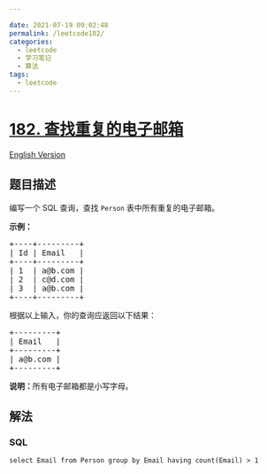 ```yaml
---

date: 2021-07-19 09:02:48
permalink: /leetcode182/
categories:
  - leetcode
  - 学习笔记
  - 算法  
tags:
  - leetcode
---
```

# [182. 查找重复的电子邮箱](https://leetcode-cn.com/problems/duplicate-emails)

[English Version](https://github.com/doocs/leetcode/blob/main/solution/0100-0199/0182.Duplicate%20Emails/README_EN.md)

## 题目描述

<!-- 这里写题目描述 -->

<p>编写一个 SQL 查询，查找&nbsp;<code>Person</code> 表中所有重复的电子邮箱。</p>

<p><strong>示例：</strong></p>

<pre>+----+---------+
| Id | Email   |
+----+---------+
| 1  | a@b.com |
| 2  | c@d.com |
| 3  | a@b.com |
+----+---------+
</pre>

<p>根据以上输入，你的查询应返回以下结果：</p>

<pre>+---------+
| Email   |
+---------+
| a@b.com |
+---------+
</pre>

<p><strong>说明：</strong>所有电子邮箱都是小写字母。</p>


## 解法

<!-- 这里可写通用的实现逻辑 -->

<!-- tabs:start -->

### **SQL**

```
select Email from Person group by Email having count(Email) > 1
```

<!-- tabs:end -->
